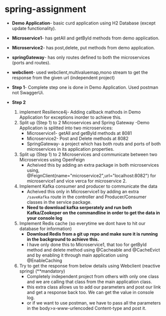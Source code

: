 # spring-assignment

* **Demo Application**- basic curd application using H2 Database (except update functionality).
* **Microservice1**- has getAll and getById methods from demo application.
* **Microservice2**- has post,delete, put methods from demo application.
* **springGateway**- has only routes defined to both the microservices (ports and routes).
* **webclient**- used webclient,multivaluemap,mono stream to get the response from the given url (independent project)

* **Step 1**- Complete step one is done in Demo Application. Used postman not SwaggerUi.
* **Step 2**
  1. implement Resilience4j- Adding callback mathods in Demo Application for exceptions inorder to achieve this.
  1. Split up (Step 1) to 2 Microservices and Spring Gateway
     -Demo Application is splitted into two microservices:
        - Microservice1- getAll and getById methods at 8081
        - Microservice2- Post and Delete methods at 8082
        - SpringGateway- a project which has both routs and ports of both microservices in its application properties.
  1. Split up (Step 1) to 2 Microservices and communicate between two Microservices using OpenFeign
     - Acheived this by adding an extra package in both microservices using, @FeignClient(name="microservice2",url="localhost:8082") for          microservice1 and vice verca for microservice 2.
  1. Implement Kafka consumer and producer to communicate the data
      - Acheived this only in Microservice1 by adding an extra ```/saveKafka``` route in the controller and Producer/Consumer classes in the service package.
      - **Need to download kafka serperately and run both Kafka/Zookeper on the commandline in order to get the data in your console log**
  1. Implement Redis cache (so everytime we dont have to hit our database for information)
      - **Download Redis from a git up repo and make sure it is running in the background to achieve this.**
      - I have only done this to Microservice1, that too for getById method and delete method using @Cacheable and @CacheEvict and by enabling it through main application using @EnableCaching
  1.  Try to get the response from below details using Webclient (reactive spring) (**mandatory)
      - Completely independent project from others with only one class and we are calling that class from the main application class.
      - this extra class allows us to add our parameters and post our link and get a response back too. We can get the value in console log.
      - or if we want to use postman, we have to pass all the parameters in the body>x-www-urlencoded Content-type and post it.
        

